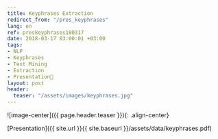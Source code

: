 ```yaml
---
title: Keyphrases Extraction
redirect_from: "/pres_keyphrases"
lang: en
ref: preskeyphrases180317
date: 2018-03-17 03:00:01 +03:00
tags:
- NLP
- Keyphrases
- Text Mining
- Extraction
- Presentation🎯
layout: post
header:
  teaser: "/assets/images/keyphrases.jpg"
---
```


![image-center]({{ page.header.teaser }}){: .align-center}

[Presentation]({{ site.url }}{{ site.baseurl }}/assets/data/keyphrases.pdf)
